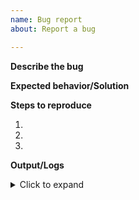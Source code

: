 ```yaml
---
name: Bug report
about: Report a bug

---
```


<!-- Please file a bug report only if there is a problem with this library.
Get help or ask a question through [discussions](https://github.com/spawnia/sailor/discussions/new) -->

**Describe the bug**

<!-- In what way is it behaving incorrectly or unexpectedly? -->

**Expected behavior/Solution**

<!-- What do you think should happen instead? How could the issue be resolved?-->

**Steps to reproduce**

1.
2.
3.

**Output/Logs**

<details><summary>Click to expand</summary>

```
# Add in log output/error messages here
```

</details></br>
